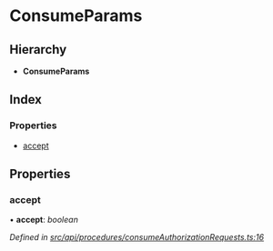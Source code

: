 # ConsumeParams

## Hierarchy

* **ConsumeParams**

## Index

### Properties

* [accept](consumeparams.md#accept)

## Properties

### accept

• **accept**: _boolean_

_Defined in_ [_src/api/procedures/consumeAuthorizationRequests.ts:16_](https://github.com/PolymathNetwork/polymesh-sdk/blob/a0872cf4/src/api/procedures/consumeAuthorizationRequests.ts#L16)

